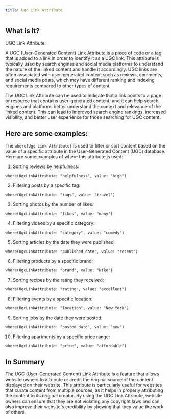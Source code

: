 ```yaml
---
title: Ugc Link Attribute
---
```




## What is it?

UGC Link Attribute:

A UGC (User-Generated Content) Link Attribute is a piece of code or a tag that is added to a link in order to identify it as a UGC link. This attribute is typically used by search engines and social media platforms to understand the nature of the linked content and handle it accordingly. UGC links are often associated with user-generated content such as reviews, comments, and social media posts, which may have different ranking and indexing requirements compared to other types of content.

The UGC Link Attribute can be used to indicate that a link points to a page or resource that contains user-generated content, and it can help search engines and platforms better understand the context and relevance of the linked content. This can lead to improved search engine rankings, increased visibility, and better user experience for those searching for UGC content.

## Here are some examples:

The `where(Ugc Link Attribute)` is used to filter or sort content based on the value of a specific attribute in the User-Generated Content (UGC) database. Here are some examples of where this attribute is used:

1. Sorting reviews by helpfulness:

```
where(UgcLinkAttribute: "helpfulness", value: "high")
```

2. Filtering posts by a specific tag:

```
where(UgcLinkAttribute: "tags", value: "travel")
```

3. Sorting photos by the number of likes:

```
where(UgcLinkAttribute: "likes", value: "many")
```

4. Filtering videos by a specific category:

```
where(UgcLinkAttribute: "category", value: "comedy")
```

5. Sorting articles by the date they were published:

```
where(UgcLinkAttribute: "published_date", value: "recent")
```

6. Filtering products by a specific brand:

```
where(UgcLinkAttribute: "brand", value: "Nike")
```

7. Sorting recipes by the rating they received:

```
where(UgcLinkAttribute: "rating", value: "excellent")
```

8. Filtering events by a specific location:

```
where(UgcLinkAttribute: "location", value: "New York")
```

9. Sorting jobs by the date they were posted:

```
where(UgcLinkAttribute: "posted_date", value: "new")
```

10. Filtering apartments by a specific price range:

```
where(UgcLinkAttribute: "price", value: "affordable")
```

## In Summary

The UGC (User-Generated Content) Link Attribute is a feature that allows website owners to attribute or credit the original source of the content displayed on their website. This attribute is particularly useful for websites that curate content from multiple sources, as it helps in properly attributing the content to its original creator. By using the UGC Link Attribute, website owners can ensure that they are not violating any copyright laws and can also improve their website's credibility by showing that they value the work of others.